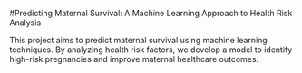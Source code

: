 #Predicting Maternal Survival: A Machine Learning Approach to Health Risk Analysis

This project aims to predict maternal survival using machine learning techniques. By analyzing health risk factors, we develop a model to identify high-risk pregnancies and improve maternal healthcare outcomes.
